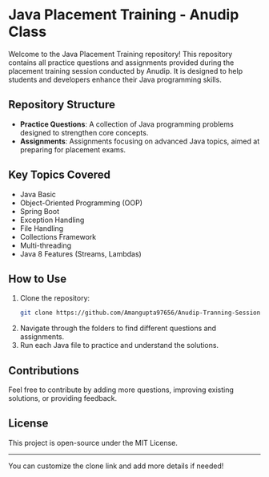 # Java Placement Training - Anudip Class

Welcome to the Java Placement Training repository! This repository contains all practice questions and assignments provided during the placement training session conducted by Anudip. It is designed to help students and developers enhance their Java programming skills.

## Repository Structure

- **Practice Questions**: A collection of Java programming problems designed to strengthen core concepts.
- **Assignments**: Assignments focusing on advanced Java topics, aimed at preparing for placement exams.

## Key Topics Covered
- Java Basic
- Object-Oriented Programming (OOP)
- Spring Boot
- Exception Handling
- File Handling
- Collections Framework
- Multi-threading
- Java 8 Features (Streams, Lambdas)
  
## How to Use

1. Clone the repository:  
   ```bash
   git clone https://github.com/Amangupta97656/Anudip-Tranning-Session.git
   ```
2. Navigate through the folders to find different questions and assignments.
3. Run each Java file to practice and understand the solutions.

## Contributions

Feel free to contribute by adding more questions, improving existing solutions, or providing feedback.

## License

This project is open-source under the MIT License.

---

You can customize the clone link and add more details if needed!
